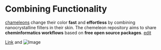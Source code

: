 # Combining Functionality
[chameleons](https://www.youtube.com/watch?v=SQggDnScsvI) change their color **fast** and **effortless** by combining nanocrystalline filters in their skin. The chemeleon repository aims to share **cheminformatics workflows** based on **free open source packages**. 
[edit](https://github.com/chemaeleon/about/edit/master/README.md)



[Link](url) and ![Image](src)

